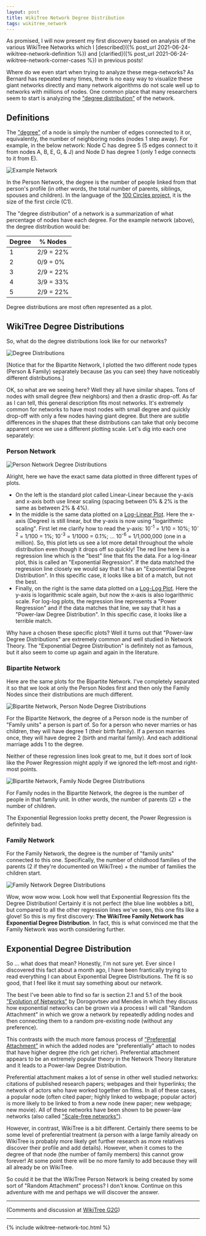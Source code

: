 ```yaml
---
layout: post
title: WikiTree Network Degree Distribution
tags: wikitree_network
---
```


As promised, I will now present my first discovery based on analysis of the various WikiTree Networks which I [described]({% post_url 2021-06-24-wikitree-network-definition %}) and [clarified]({% post_url 2021-06-24-wikitree-network-corner-cases %}) in previous posts!

Where do we even start when trying to analyze these mega-networks? As Bernard has repeated many times, there is no easy way to visualize these giant networks directly and many network algorithms do not scale well up to networks with millions of nodes. One common place that many researchers seem to start is analyzing the ["degree distribution"](https://en.wikipedia.org/wiki/Degree_distribution) of the network.

## Definitions

The ["degree"](https://en.wikipedia.org/wiki/Degree_(graph_theory)) of a node is simply the number of edges connected to it or, equivalently, the number of neighboring nodes (nodes 1 step away). For example, in the below network: Node C has degree 5 (5 edges connect to it from nodes A, B, E, G, & J) and Node D has degree 1 (only 1 edge connects to it from E).

![Example Network](/assets/images/complex_person_network.png)

In the Person Network, the degree is the number of people linked from that person's profile (in other words, the total number of parents, siblings, spouses and children). In the language of the [100 Circles project](https://www.wikitree.com/wiki/Space:100_Circles), it is the size of the first circle (C1).

The "degree distribution" of a network is a summarization of what percentage of nodes have each degree. For the example network (above), the degree distribution would be:

| Degree |  % Nodes  |
| ------ | --------- | 
|      1 | 2/9 = 22% |
|      2 | 0/9 =  0% |
|      3 | 2/9 = 22% |
|      4 | 3/9 = 33% |
|      5 | 2/9 = 22% |

Degree distributions are most often represented as a plot.

## WikiTree Degree Distributions

So, what do the degree distributions look like for our networks?

![Degree Distributions](/assets/images/degrees_combined_linear.png)

[Notice that for the Bipartite Network, I plotted the two different node types (Person & Family) separately because (as you can see) they have noticeably different distributions.]

OK, so what are we seeing here? Well they all have similar shapes. Tons of nodes with small degree (few neighbors) and then a drastic drop-off. As far as I can tell, this general description fits most networks. It's extremely common for networks to have most nodes with small degree and quickly drop-off with only a few nodes having giant degree. But there are subtle differences in the shapes that these distributions can take that only become apparent once we use a different plotting scale. Let's dig into each one separately:

### Person Network

![Person Network Degree Distributions](/assets/images/degrees_person.png)

Alright, here we have the exact same data plotted in three different types of plots.
* On the left is the standard plot called Linear-Linear because the y-axis and x-axis both use linear scaling (spacing between 0% & 2% is the same as between 2% & 4%).
* In the middle is the same data plotted on a [Log-Linear Plot](https://en.wikipedia.org/wiki/Semi-log_plot). Here the x-axis (Degree) is still linear, but the y-axis is now using "logarithmic scaling". First let me clarify how to read the y-axis: 10<sup>-1</sup> = 1/10 = 10%; 10<sup>-2</sup> = 1/100 = 1%; 10<sup>-3</sup> = 1/1000 = 0.1%; ... 10<sup>-6</sup> = 1/1,000,000 (one in a million). So, this plot lets us see a lot more detail throughout the whole distribution even though it drops off so quickly! The red line here is a regression line which is the "best" line that fits the data. For a log-linear plot, this is called an "Exponential Regression". If the data matched the regression line closely we would say that it has an "Exponential Degree Distribution". In this specific case, it looks like a bit of a match, but not the best.
* Finally, on the right is the same data plotted on a [Log-Log Plot](https://en.wikipedia.org/wiki/Log%E2%80%93log_plot). Here the y-axis is logarithmic scale again, but now the x-axis is also logarithmic scale. For log-log plots, the regression line represents a "Power Regression" and if the data matches that line, we say that it has a "Power-law Degree Distribution". In this specific case, it looks like a terrible match.

Why have a chosen these specific plots? Well it turns out that "Power-law Degree Distributions" are extremely common and well studied in Network Theory. The "Exponential Degree Distribution" is definitely not as famous, but it also seem to come up again and again in the literature.

### Bipartite Network

Here are the same plots for the Bipartite Network. I've completely separated it so that we look at only the Person Nodes first and then only the Family Nodes since their distributions are much different.

![Bipartite Network, Person Node Degree Distributions](/assets/images/degrees_bi_person.png)

For the Bipartite Network, the degree of a Person node is the number of "Family units" a person is part of. So for a person who never marries or has children, they will have degree 1 (their birth family). If a person marries once, they will have degree 2 (birth and marital family). And each additional marriage adds 1 to the degree.

Neither of these regression lines look great to me, but it does sort of look like the Power Regression might apply if we ignored the left-most and right-most points.

![Bipartite Network, Family Node Degree Distributions](/assets/images/degrees_bi_family.png)

For Family nodes in the Bipartite Network, the degree is the number of people in that family unit. In other words, the number of parents (2) + the number of children. 

The Exponential Regression looks pretty decent, the Power Regression is definitely bad.

### Family Network

For the Family Network, the degree is the number of "family units" connected to this one. Specifically, the number of childhood families of the parents (2 if they're documented on WikiTree) + the number of families the children start.

![Family Network Degree Distributions](/assets/images/degrees_family.png)

Wow, wow wow wow. Look how well that Exponential Regression fits the Degree Distribution! Certainly it is not perfect (the blue line wobbles a bit), but compared to all the other regression lines we've seen, this one fits like a glove! So this is my first discovery: **The WikiTree Family Network has Exponential Degree Distribution**. In fact, this is what convinced me that the Family Network was worth considering further.

## Exponential Degree Distribution

So ... what does that mean? Honestly, I'm not sure yet. Ever since I discovered this fact about a month ago, I have been frantically trying to read everything I can about Exponential Degree Distributions. The fit is so good, that I feel like it must say something about our network.

The best I've been able to find so far is section 2.1 and 5.1 of the book ["Evolution of Networks"](https://doi.org/10.1093/acprof:oso/9780198515906.001.0001) by Dorogovtsev and Mendes in which they discuss how exponential networks can be grown via a process I will call "Random Attachment" in which we grow a network by repeatedly adding nodes and then connecting them to a random pre-existing node (without any preference).

This contrasts with the much more famous process of ["Preferential Attachment"](https://en.wikipedia.org/wiki/Preferential_attachment) in which the added nodes are "preferentially" attach to nodes that have higher degree (the rich get richer). Preferential attachment appears to be an extremely popular theory in the Network Theory literature and it leads to a Power-law Degree Distribution.

Preferential attachment makes a lot of sense in other well studied networks: citations of published research papers; webpages and their hyperlinks; the network of actors who have worked together on films. In all of these cases, a popular node (often cited paper; highly linked to webpage; popular actor) is more likely to be linked to from a new node (new paper; new webpage; new movie). All of these networks have been shown to be power-law networks (also called ["Scale-free networks"](https://en.wikipedia.org/wiki/Scale-free_network)).

However, in contrast, WikiTree is a bit different. Certainly there seems to be some level of preferential treatment (a person with a large family already on WikiTree is probably more likely get further research as more relatives discover their profile and add details). However, when it comes to the degree of that node (the number of family members) this cannot grow forever! At some point there will be no more family to add because they will all already be on WikiTree.

So could it be that the WikiTree Person Network is being created by some sort of "Random Attachment" process? I don't know. Continue on this adventure with me and perhaps we will discover the answer.

---------

(Comments and discussion at [WikiTree G2G](https://www.wikitree.com/g2g/1262580/network-degree-distribution))

---------

{% include wikitree-network-toc.html %}
